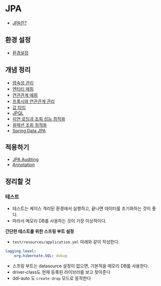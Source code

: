 # JPA

* [JPA란?](JPA란?/JPA란?.md)



## 환경 설정

* [환경설정](환경설정/환경설정.md)



## 개념 정리

* [영속성 관리](./영속성관리/영속성관리.md)
* [엔티티 매핑](entity-mapping/entity-mapping.md)
* [연관관계 매핑](Relationship-Mapping/Relationship-Mapping.md) 
* [프록시와 연관관계 관리](프록시와연관관계관리/프록시와연관관계관리.md) 
* [값 타입](값타입/값타입.md) 
* [JPQL](JPQL/JPQL.md)
* [지연 로딩과 조회 성능 최적화](지연로딩과조회성능최적화/지연로딩과조회성능최적화.md) 
* [컬렉션 조회 최적화](컬렉션조회최적화/컬렉션조회최적화.md) 
* [Spring Data JPA](Spring-Data-JPA/SpringDataJPA.md) 



## 적용하기

*  [JPA Auditing](JPA-Auditing/JPA-Auditing.md) 
* [Annotation](Annotation/Annotation.md)



## 정리할 것

### 테스트

* 테스트는 케이스 격리된 환경에서 실행하고, 끝나면 데이터를 초기화하는 것이 좋다. 
* 따라서 메모리 DB를 사용하는 것이 가장 이상적이다.



**간단한 테스트를 위한 스프링 부트 설정**

* `test/resources/application.yml` 아래와 같이 작성한다.

```yml
logging.level:
    org.hibernate.SQL: debug
```

* 스프링 부트는 datasource 설정이 없으면, 기본적을 메모리 DB를 사용한다.
* driver-class도 현재 등록된 라이브러를 보고 찾아준다
* ddl-auto 도 `create-drop` 모드로 동작한다

